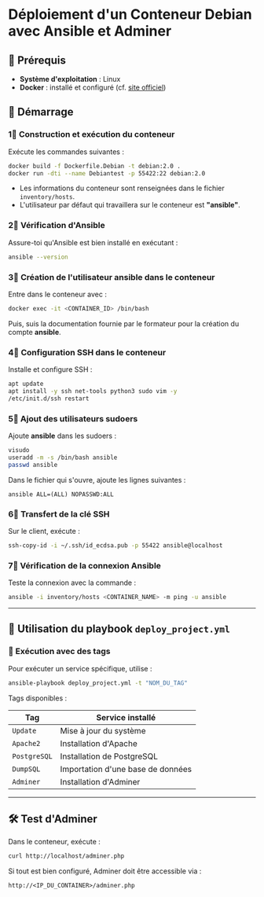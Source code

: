 # Déploiement d'un Conteneur Debian avec Ansible et Adminer  

## 📌 Prérequis  

- **Système d'exploitation** : Linux  
- **Docker** : installé et configuré (cf. [site officiel](https://www.docker.com/))  

## 🚀 Démarrage  

### 1⃣ Construction et exécution du conteneur  

Exécute les commandes suivantes :  

```sh
docker build -f Dockerfile.Debian -t debian:2.0 .
docker run -dti --name Debiantest -p 55422:22 debian:2.0
```

- Les informations du conteneur sont renseignées dans le fichier `inventory/hosts`.  
- L'utilisateur par défaut qui travaillera sur le conteneur est **"ansible"**.  

### 2⃣ Vérification d'Ansible  

Assure-toi qu'Ansible est bien installé en exécutant :  

```sh
ansible --version
```

### 3⃣ Création de l'utilisateur **ansible** dans le conteneur  

Entre dans le conteneur avec :  

```sh
docker exec -it <CONTAINER_ID> /bin/bash
```

Puis, suis la documentation fournie par le formateur pour la création du compte **ansible**.  

### 4⃣ Configuration SSH dans le conteneur  

Installe et configure SSH :  

```sh
apt update
apt install -y ssh net-tools python3 sudo vim -y
/etc/init.d/ssh restart
```

### 5⃣ Ajout des utilisateurs sudoers  

Ajoute **ansible** dans les sudoers :  

```sh
visudo
useradd -m -s /bin/bash ansible
passwd ansible
```

Dans le fichier qui s'ouvre, ajoute les lignes suivantes :  

```
ansible ALL=(ALL) NOPASSWD:ALL
```

### 6⃣ Transfert de la clé SSH  

Sur le client, exécute :  

```sh
ssh-copy-id -i ~/.ssh/id_ecdsa.pub -p 55422 ansible@localhost
```

### 7⃣ Vérification de la connexion Ansible  

Teste la connexion avec la commande :  

```sh
ansible -i inventory/hosts <CONTAINER_NAME> -m ping -u ansible
```

---

## 📝 Utilisation du playbook `deploy_project.yml`  

### 🔹 Exécution avec des tags  

Pour exécuter un service spécifique, utilise :  

```sh
ansible-playbook deploy_project.yml -t "NOM_DU_TAG"
```

Tags disponibles :  

| Tag       | Service installé |
|-----------|-----------------|
| `Update`  | Mise à jour du système |
| `Apache2` | Installation d'Apache |
| `PostgreSQL` | Installation de PostgreSQL |
| `DumpSQL` | Importation d'une base de données |
| `Adminer` | Installation d'Adminer |

---

## 🛠 Test d'Adminer  

Dans le conteneur, exécute :  

```sh
curl http://localhost/adminer.php
```

Si tout est bien configuré, Adminer doit être accessible via :  

```
http://<IP_DU_CONTAINER>/adminer.php
```

